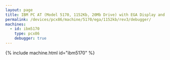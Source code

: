 ```yaml
---
layout: page
title: IBM PC AT (Model 5170, 1152Kb, 20Mb Drive) with EGA Display and Debugger
permalink: /devices/pcx86/machine/5170/ega/1152kb/rev3/debugger/
machines:
  - id: ibm5170
    type: pcx86
    debugger: true
---
```


{% include machine.html id="ibm5170" %}
